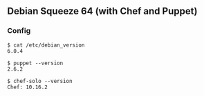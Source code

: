 ## Debian Squeeze 64 (with Chef and Puppet)

### Config

```shell
$ cat /etc/debian_version
6.0.4
```

```shell
$ puppet --version
2.6.2
```

```shell
$ chef-solo --version
Chef: 10.16.2
```
